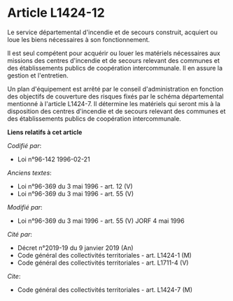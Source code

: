 # Article L1424-12

Le service départemental d'incendie et de secours construit, acquiert ou loue les biens nécessaires à son fonctionnement.

Il est seul compétent pour acquérir ou louer les matériels nécessaires aux missions des centres d'incendie et de secours
relevant des communes et des établissements publics de coopération intercommunale. Il en assure la gestion et l'entretien.

Un plan d'équipement est arrêté par le conseil d'administration en fonction des objectifs de couverture des risques fixés par
le schéma départemental mentionné à l'article L1424-7. Il détermine les matériels qui seront mis à la disposition des centres
d'incendie et de secours relevant des communes et des établissements publics de coopération intercommunale.

**Liens relatifs à cet article**

_Codifié par_:

  - Loi n°96-142 1996-02-21

_Anciens textes_:

  - Loi n°96-369 du 3 mai 1996 - art. 12 (V)
  - Loi n°96-369 du 3 mai 1996 - art. 55 (V)

_Modifié par_:

  - Loi n°96-369 du 3 mai 1996 - art. 55 (V) JORF 4 mai 1996

_Cité par_:

  - Décret n°2019-19 du 9 janvier 2019 (An)
  - Code général des collectivités territoriales - art. L1424-1 (M)
  - Code général des collectivités territoriales - art. L1711-4 (V)

_Cite_:

  - Code général des collectivités territoriales - art. L1424-7 (M)
